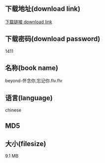 ## 下载地址(download link)
[下载链接 download link](https://voluble-croquembouche-d321dc.netlify.app/?s=beyond-%E6%80%80%E5%BF%B5%E4%BD%A0%2C%E5%BF%98%E8%AE%B0%E4%BD%A0.flv)

## 下载密码(download password)
1411

## 名称(book name)
beyond-怀念你,忘记你.flv.flv

## 语言(language)
chinese

## MD5


## 大小(filesize)
9.1 MB
